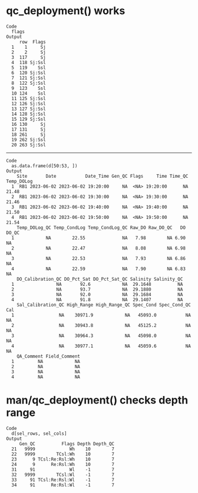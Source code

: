 # qc_deployment() works

    Code
      flags
    Output
         row  Flags
      1    1     Sj
      2    2     Sj
      3  117     Sj
      4  118 Sj:Ssl
      5  119    Ssl
      6  120 Sj:Ssl
      7  121 Sj:Ssl
      8  122 Sj:Ssl
      9  123    Ssl
      10 124    Ssl
      11 125 Sj:Ssl
      12 126 Sj:Ssl
      13 127 Sj:Ssl
      14 128 Sj:Ssl
      15 129 Sj:Ssl
      16 130     Sj
      17 131     Sj
      18 261     Sj
      19 262 Sj:Ssl
      20 263 Sj:Ssl

---

    Code
      as.data.frame(d[50:53, ])
    Output
        Site       Date           Date_Time Gen_QC Flags     Time Time_QC Temp_DOLog
      1  RB1 2023-06-02 2023-06-02 19:20:00     NA  <NA> 19:20:00      NA      21.48
      2  RB1 2023-06-02 2023-06-02 19:30:00     NA  <NA> 19:30:00      NA      21.46
      3  RB1 2023-06-02 2023-06-02 19:40:00     NA  <NA> 19:40:00      NA      21.50
      4  RB1 2023-06-02 2023-06-02 19:50:00     NA  <NA> 19:50:00      NA      21.54
        Temp_DOLog_QC Temp_CondLog Temp_CondLog_QC Raw_DO Raw_DO_QC   DO DO_QC
      1            NA        22.55              NA   7.98        NA 6.90    NA
      2            NA        22.47              NA   8.08        NA 6.98    NA
      3            NA        22.53              NA   7.93        NA 6.86    NA
      4            NA        22.59              NA   7.90        NA 6.83    NA
        DO_Calibration_QC DO_Pct_Sat DO_Pct_Sat_QC Salinity Salinity_QC
      1                NA       92.6            NA  29.1648          NA
      2                NA       93.7            NA  29.1880          NA
      3                NA       92.0            NA  29.1684          NA
      4                NA       91.8            NA  29.1407          NA
        Sal_Calibration_QC High_Range High_Range_QC Spec_Cond Spec_Cond_QC Cal
      1                 NA    30971.9            NA   45093.0           NA  NA
      2                 NA    30943.8            NA   45125.2           NA  NA
      3                 NA    30964.3            NA   45098.0           NA  NA
      4                 NA    30977.1            NA   45059.6           NA  NA
        QA_Comment Field_Comment
      1         NA            NA
      2         NA            NA
      3         NA            NA
      4         NA            NA

# man/qc_deployment() checks depth range

    Code
      d[sel_rows, sel_cols]
    Output
         Gen_QC          Flags Depth Depth_QC
      21   9999             Wh    10        7
      22   9999        TCsl:Wh    10        7
      23      9 TCsl:Re:Rsl:Wh    10        7
      24      9      Re:Rsl:Wh    10        7
      31     91             Wl    -1        7
      32   9999        TCsl:Wl    -1        7
      33     91 TCsl:Re:Rsl:Wl    -1        7
      34     91      Re:Rsl:Wl    -1        7

